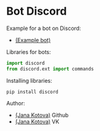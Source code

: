 # Bot Discord
Example for a bot on Discord:
- [(Example bot)](https://github.com/JanaKotova/python_discord/blob/master/Example/bot.py)

Libraries for bots:
```python
import discord
from discord.ext import commands
```

Installing libraries:
```
pip install discord
```

Author:
- [(Jana Kotova)](https://github.com/JanaKotova) Github
- [(Jana Kotova)](https://vk.com/janakotova) VK
